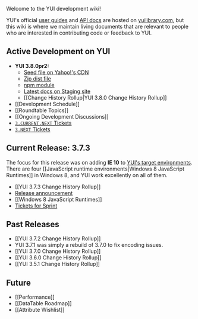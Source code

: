 Welcome to the YUI development wiki!

YUI's official [user guides](http://yuilibrary.com/yui/docs/guides/) and [API docs](http://yuilibrary.com/yui/docs/api/) are hosted on [yuilibrary.com](http://yuilibrary.com/), but this wiki is where we maintain living documents that are relevant to people who are interested in contributing code or feedback to YUI.

## Active Development on YUI

* **YUI 3.8.0pr2:**
  * [Seed file on Yahoo!'s CDN](http://yui.yahooapis.com/3.8.0pr2/build/yui/yui-min.js)
  * [Zip dist file](http://yui.zenfs.com/releases/yui3/yui_3.8.0pr2.zip)
  * [npm module](https://npmjs.org/package/yui)
  * [Latest docs on Staging site](http://stage.yuilibrary.com/)
  * [[Change History Rollup|YUI 3.8.0 Change History Rollup]]
* [[Development Schedule]]
* [[Roundtable Topics]]
* [[Ongoing Development Discussions]]
* [`3.CURRENT.NEXT` Tickets](http://yuilibrary.com/projects/yui3/report/138)
* [`3.NEXT` Tickets](http://yuilibrary.com/projects/yui3/report/139)

## Current Release: 3.7.3

The focus for this release was on adding **IE 10** to [YUI's target environments](http://yuilibrary.com/yui/environments/). There are four [[JavaScript runtime environments|Windows 8 JavaScript Runtimes]] in Windows 8, and YUI work excellently on all of them. 

* [[YUI 3.7.3 Change History Rollup]]
* [Release announcement](http://www.yuiblog.com/blog/2012/10/17/yui-3-7-3-windows-8-apps-and-ie-10/)
* [[Windows 8 JavaScript Runtimes]] 
* [Tickets for Sprint](http://yuilibrary.com/projects/yui3/report/138)

## Past Releases

* [[YUI 3.7.2 Change History Rollup]]
* YUI 3.7.1 was simply a rebuild of 3.7.0 to fix encoding issues.
* [[YUI 3.7.0 Change History Rollup]]
* [[YUI 3.6.0 Change History Rollup]]
* [[YUI 3.5.1 Change History Rollup]]

## Future

* [[Performance]]
* [[DataTable Roadmap]]
* [[Attribute Wishlist]]